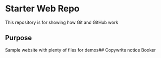 # Starter Web Repo

This repository is for showing how Git and GitHub work

## Purpose

Sample website with plenty of files for demos## Copywrite notice
Booker